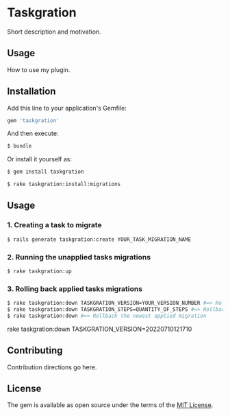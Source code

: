 # Taskgration
Short description and motivation.

## Usage
How to use my plugin.

## Installation
Add this line to your application's Gemfile:

```ruby
gem 'taskgration'
```

And then execute:
```bash
$ bundle
```

Or install it yourself as:
```bash
$ gem install taskgration
```

```bash
$ rake taskgration:install:migrations
```
## Usage

### 1. Creating a task to migrate
```bash
$ rails generate taskgration:create YOUR_TASK_MIGRATION_NAME
```

### 2. Running the unapplied tasks migrations
```bash
$ rake taskgration:up
```

### 3. Rolling back applied tasks migrations
```bash
$ rake taskgration:down TASKGRATION_VERSION=YOUR_VERSION_NUMBER #=> Rollback 1 specific version
$ rake taskgration:down TASKGRATION_STEPS=QUANTITY_OF_STEPS #=> Rollback the number of times passed
$ rake taskgration:down #=> Rollback the newest applied migration
```
rake taskgration:down TASKGRATION_VERSION=20220710121710
## Contributing
Contribution directions go here.

## License
The gem is available as open source under the terms of the [MIT License](https://opensource.org/licenses/MIT).
